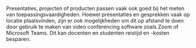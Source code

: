 Presentaties, projecten of producten passen vaak ook goed bij het meten van toepassingsvaardigheden. Hoewel presentaties en gesprekken vaak op locatie plaatsvinden, zijn er ook mogelijkheden om dit op afstand te doen door gebruik te maken van video conferencing software zoals Zoom of Microsoft Teams. Dit kan docenten en studenten reistijd en -kosten besparen.
